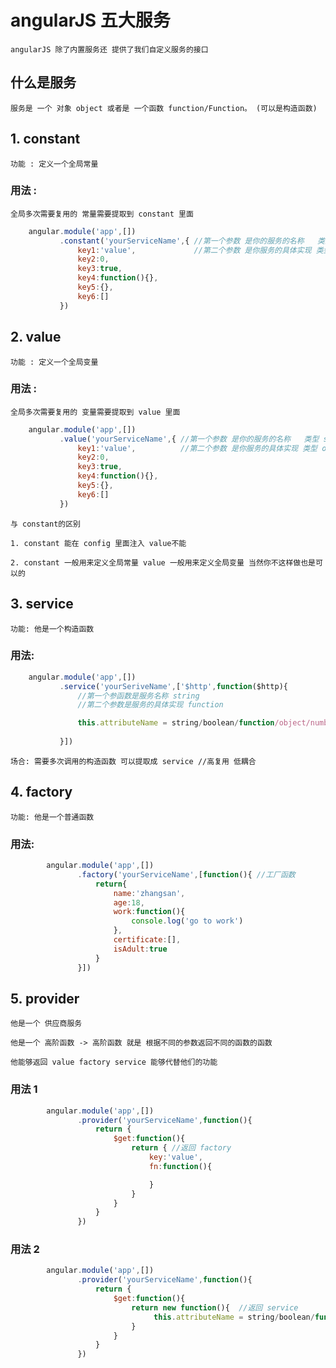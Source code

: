 # angularJS 五大服务 

    angularJS 除了内置服务还 提供了我们自定义服务的接口

## 什么是服务 

    服务是 一个 对象 object 或者是 一个函数 function/Function。 (可以是构造函数)

## 1. constant 

    功能 : 定义一个全局常量

### 用法 : 
    
    全局多次需要复用的 常量需要提取到 constant 里面
```javascript
    angular.module('app',[])
           .constant('yourServiceName',{ //第一个参数 是你的服务的名称   类型 string
               key1:'value',             //第二个参数 是你服务的具体实现 类型 object
               key2:0,
               key3:true,
               key4:function(){},
               key5:{},
               key6:[]
           })
```
## 2. value 

    功能 : 定义一个全局变量

### 用法 : 
    
    全局多次需要复用的 变量需要提取到 value 里面
```javascript
    angular.module('app',[])
           .value('yourServiceName',{ //第一个参数 是你的服务的名称   类型 string
               key1:'value',          //第二个参数 是你服务的具体实现 类型 object
               key2:0,
               key3:true,
               key4:function(){},
               key5:{},
               key6:[]
           })
```
    与 constant的区别

    1. constant 能在 config 里面注入 value不能

    2. constant 一般用来定义全局常量 value 一般用来定义全局变量 当然你不这样做也是可以的

## 3. service

    功能: 他是一个构造函数

### 用法:
```javascript
    angular.module('app',[])
           .service('yourSeriveName',['$http',function($http){ 
               //第一个参函数是服务名称 string
               //第二个参数是服务的具体实现 function

               this.attributeName = string/boolean/function/object/number;
               
           }])
```
    场合: 需要多次调用的构造函数 可以提取成 service //高复用 低耦合

## 4. factory

    功能: 他是一个普通函数

### 用法:
```javascript
        angular.module('app',[])
               .factory('yourServiceName',[function(){ //工厂函数
                   return{
                       name:'zhangsan',
                       age:18,
                       work:function(){
                           console.log('go to work')
                       },
                       certificate:[],
                       isAdult:true
                   }
               }])
```
## 5. provider

    他是一个 供应商服务 

    他是一个 高阶函数 -> 高阶函数 就是 根据不同的参数返回不同的函数的函数

    他能够返回 value factory service 能够代替他们的功能


### 用法 1
```javascript
        angular.module('app',[])
               .provider('yourServiceName',function(){
                   return {
                       $get:function(){
                           return { //返回 factory
                               key:'value',
                               fn:function(){

                               }
                           }
                       }
                   }
               })
```
### 用法 2
```javascript
        angular.module('app',[])
               .provider('yourServiceName',function(){
                   return {
                       $get:function(){
                           return new function(){  //返回 service
                                this.attributeName = string/boolean/function/object/number;
                           }
                       }
                   }
               })
```





